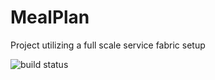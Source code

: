 # MealPlan
Project utilizing a full scale service fabric setup

![build status](https://kennethxyz.visualstudio.com/_apis/public/build/definitions/c92ec5b4-d84e-4509-91bc-d04752ad3323/2/badge)
